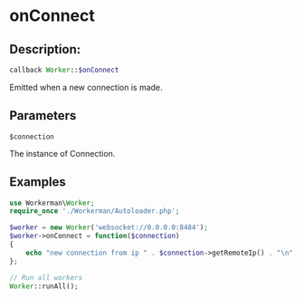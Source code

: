# onConnect
## Description:
```php
callback Worker::$onConnect
```

Emitted when a new connection is made.

## Parameters

``` $connection ```

The instance of Connection.


## Examples

```php
use Workerman\Worker;
require_once './Workerman/Autoloader.php';

$worker = new Worker('websocket://0.0.0.0:8484');
$worker->onConnect = function($connection)
{
    echo "new connection from ip " . $connection->getRemoteIp() . "\n";
};

// Run all workers
Worker::runAll();
```
